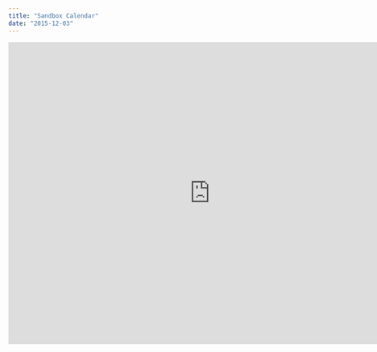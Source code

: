 ```yaml
---
title: "Sandbox Calendar"
date: "2015-12-03"
---
```


<iframe src="https://calendar.google.com/calendar/embed?showTitle=0&amp;height=600&amp;wkst=1&amp;bgcolor=%23ffcc33&amp;src=stj3ne9cb2orlvbfnp7ukcdnjk%40group.calendar.google.com&amp;color=%23AB8B00&amp;ctz=America%2FLos_Angeles" style="border-width:0" width="800" height="600" frameborder="0" scrolling="no"></iframe>
